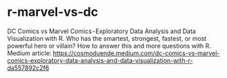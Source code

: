 # r-marvel-vs-dc
DC Comics vs Marvel Comics - Exploratory Data Analysis and Data Visualization with R. Who has the smartest, strongest, fastest, or most powerful hero or villain? How to answer this and more questions with R. Medium article: https://cosmoduende.medium.com/dc-comics-vs-marvel-comics-exploratory-data-analysis-and-data-visualization-with-r-da557892c2f6
